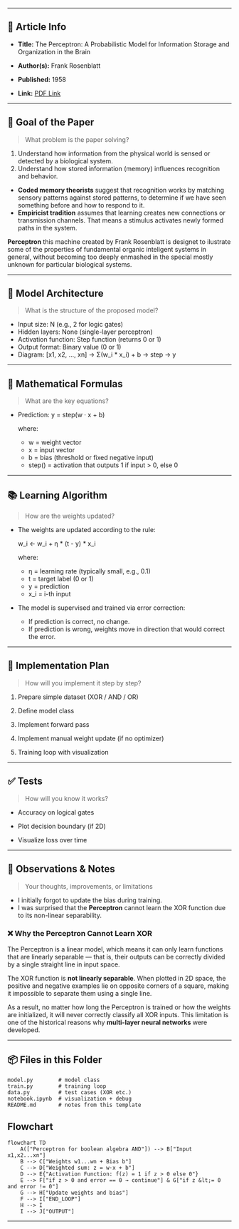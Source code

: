 

---

## 📄 Article Info

- **Title:** The Perceptron: A Probabilistic Model for Information Storage and Organization in the Brain
    
- **Author(s):** Frank Rosenblatt
    
- **Published:** 1958
    
- **Link:** [PDF Link](https://www.ling.upenn.edu/courses/cogs501/Rosenblatt1958.pdf)
    

---

## 🎯 Goal of the Paper

> What problem is the paper solving?

1. Understand how information from the physical world is sensed or detected by a biological system.  
2. Understand how stored information (memory) influences recognition and behavior.

- **Coded memory theorists** suggest that recognition works by matching sensory patterns against stored patterns, to determine if we have seen something before and how to respond to it.
- **Empiricist tradition** assumes that learning creates new connections or transmission channels. That means a stimulus activates newly formed paths in the system.

**Perceptron** this machine created by Frank Rosenblatt is designet to ilustrate some of the properties of fundamental organic inteligent systems in general, without becoming too deeply enmashed in the special mostly unknown for particular biological systems.

---

## 🧠 Model Architecture

> What is the structure of the proposed model?

 - Input size: N (e.g., 2 for logic gates)
- Hidden layers: None (single-layer perceptron)
- Activation function: Step function (returns 0 or 1)
- Output format: Binary value (0 or 1)
- Diagram:
    [x1, x2, ..., xn] → Σ(w_i * x_i) + b → step → y
    

---

## 🧮 Mathematical Formulas

> What are the key equations?

- Prediction: y = step(w · x + b)

    where:
    - w = weight vector
    - x = input vector
    - b = bias (threshold or fixed negative input)
    - step() = activation that outputs 1 if input > 0, else 0

    

---

## 📚 Learning Algorithm

> How are the weights updated?

- The weights are updated according to the rule:

    w_i ← w_i + η * (t - y) * x_i

    where:
    - η = learning rate (typically small, e.g., 0.1)
    - t = target label (0 or 1)
    - y = prediction
    - x_i = i-th input

- The model is supervised and trained via error correction:
    - If prediction is correct, no change.
    - If prediction is wrong, weights move in direction that would correct the error.

    

---

## 🧪 Implementation Plan

> How will you implement it step by step?

1. Prepare simple dataset (XOR / AND / OR)
    
2. Define model class
    
3. Implement forward pass
    
4. Implement manual weight update (if no optimizer)
    
5. Training loop with visualization
    

---

## ✅ Tests

> How will you know it works?

-  Accuracy on logical gates
    
-  Plot decision boundary (if 2D)
    
-  Visualize loss over time
    

---

## 📌 Observations & Notes

> Your thoughts, improvements, or limitations

- I initially forgot to update the bias during training.
- I was surprised that the **Perceptron** cannot learn the XOR function due to its non-linear separability.
    
### ❌ Why the Perceptron Cannot Learn XOR

The Perceptron is a linear model, which means it can only learn functions that are linearly separable — that is, their outputs can be correctly divided by a single straight line in input space.

The XOR function is **not linearly separable**. When plotted in 2D space, the positive and negative examples lie on opposite corners of a square, making it impossible to separate them using a single line.

As a result, no matter how long the Perceptron is trained or how the weights are initialized, it will never correctly classify all XOR inputs. This limitation is one of the historical reasons why **multi-layer neural networks** were developed.

---

## 📦 Files in this Folder

```
model.py        # model class
train.py        # training loop
data.py         # test cases (XOR etc.)
notebook.ipynb  # visualization + debug
README.md       # notes from this template
```

## Flowchart

```mermaid
flowchart TD
    A(["Perceptron for boolean algebra AND"]) --> B["Input x1,x2...xn"]
    B --> C["Weights w1...wn + Bias b"]
    C --> D["Weighted sum: z = w·x + b"]
    D --> E{"Activation Function: f(z) = 1 if z > 0 else 0"}
    E --> F["if z > 0 and error == 0 → continue"] & G["if z &lt;= 0 and error != 0"]
    G --> H["Update weights and bias"]
    F --> I["END_LOOP"]
    H --> I
    I --> J["OUTPUT"]

```
---